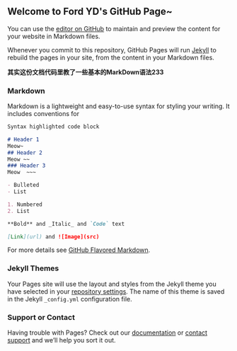 ## Welcome to Ford YD's GitHub Page~

You can use the [editor on GitHub](https://github.com/cyd23333/FirstBlog/edit/master/README.md) to maintain and preview the content for your website in Markdown files.

Whenever you commit to this repository, GitHub Pages will run [Jekyll](https://jekyllrb.com/) to rebuild the pages in your site, from the content in your Markdown files.

**其实这份文档代码里教了一些基本的MarkDown语法233**

### Markdown

Markdown is a lightweight and easy-to-use syntax for styling your writing. It includes conventions for

```markdown
Syntax highlighted code block

# Header 1
Meow~
## Header 2
Meow ~~
### Header 3
Meow  ~~~

- Bulleted
- List

1. Numbered
2. List

**Bold** and _Italic_ and `Code` text

[Link](url) and ![Image](src)
```

For more details see [GitHub Flavored Markdown](https://guides.github.com/features/mastering-markdown/).

### Jekyll Themes

Your Pages site will use the layout and styles from the Jekyll theme you have selected in your [repository settings](https://github.com/cyd23333/FirstBlog/settings). The name of this theme is saved in the Jekyll `_config.yml` configuration file.

### Support or Contact

Having trouble with Pages? Check out our [documentation](https://help.github.com/categories/github-pages-basics/) or [contact support](https://github.com/contact) and we’ll help you sort it out.
